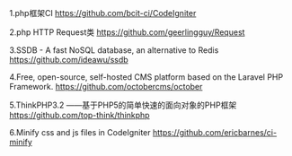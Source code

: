 1.php框架CI
https://github.com/bcit-ci/CodeIgniter

2.php HTTP Request类
https://github.com/geerlingguy/Request

3.SSDB - A fast NoSQL database, an alternative to Redis
https://github.com/ideawu/ssdb

4.Free, open-source, self-hosted CMS platform based on the Laravel PHP Framework.
https://github.com/octobercms/october

5.ThinkPHP3.2 ——基于PHP5的简单快速的面向对象的PHP框架
https://github.com/top-think/thinkphp

6.Minify css and js files in CodeIgniter
https://github.com/ericbarnes/ci-minify


